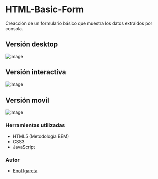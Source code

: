 # HTML-Basic-Form
Creacción de un formulario básico que muestra los datos extraidos por consola.


## Versión desktop
![image](https://user-images.githubusercontent.com/116892825/205502531-a0695325-ccde-4706-b6a8-e1a3e46772ed.png)

## Versión interactiva
![image](https://user-images.githubusercontent.com/116892825/205502662-5db64b38-cd64-4544-9f6f-4cd5a890a449.png)


## Versión movil
![image](https://user-images.githubusercontent.com/116892825/205502558-6102e34e-1132-4517-a920-a25e9f67150d.png)


### Herramientas utilizadas
- HTML5 (Metodología BEM)
- CSS3
- JavaScript 

### Autor

- [Enol Igareta](https://github.com/EnolCode)

